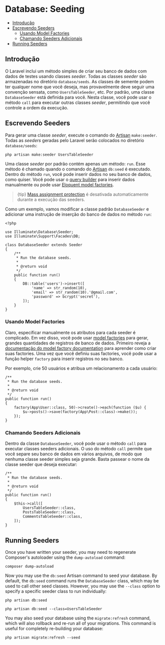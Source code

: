 # Database: Seeding

- [Introdução](#introduction)
- [Escrevendo Seeders](#writing-seeders)
    - [Usando Model Factories](#using-model-factories)
    - [Chamando Seeders Adicionais](#calling-additional-seeders)
- [Running Seeders](#running-seeders)

<a name="introduction"></a>
## Introdução

O Laravel inclui um método simples de criar seu banco de dados com dados de testes usando classes _seeder_. Todas as classes _seeder_ são armazenadas no diretório `database/seeds`. As classes de semente podem ter qualquer nome que você deseja, mas provavelmente deve seguir uma convenção sensata, como `UsersTableSeeder`, etc. Por padrão, uma classe `DatabaseSeeder` está definida para você. Nesta classe, você pode usar o método `call` para executar outras classes _seeder_, permitindo que você controle a ordem da execução.

<a name="writing-seeders"></a>
## Escrevendo Seeders

Para gerar uma classe _seeder_, execute o comando do [Artisan](docs/{{version}}/artisan) `make:seeder`. Todas as _seeders_ geradas pelo Laravel serão colocados no diretório `database/seeds`:

    php artisan make:seeder UsersTableSeeder

Uma classe _seeder_ por padrão contém apenas um método: `run`. Esse método é chamado quando o comando do [Artisan](/docs/{{version}}/artisan) `db:seed` é executado. Dentro do método `run`, você pode inserir dados no seu banco de dados, como quiser. Você pode usar o [query builder](/docs/{{version}}/queries) para inserir dados manualmente ou pode usar [Eloquent model factories](/docs/{{version}}/database-testing#writing-factories).

> {tip} [Mass assignment protection](/docs/{{version}}/eloquent#mass-assignment) é desativada automaticamente durante a execução das seeders.

Como um exemplo, vamos modificar a classe padrão `DatabaseSeeder` e adicionar uma instrução de inserção do banco de dados no método `run`:

    <?php

    use Illuminate\Database\Seeder;
    use Illuminate\Support\Facades\DB;

    class DatabaseSeeder extends Seeder
    {
        /**
         * Run the database seeds.
         *
         * @return void
         */
        public function run()
        {
            DB::table('users')->insert([
                'name' => str_random(10),
                'email' => str_random(10).'@gmail.com',
                'password' => bcrypt('secret'),
            ]);
        }
    }

<a name="using-model-factories"></a>
### Usando Model Factories

Claro, especificar manualmente os atributos para cada seeder é complicado. Em vez disso, você pode usar [model factories](/docs/{{version}}/database-testing#writing-factories) para gerar, grandes quantidades de registros de banco de dados. Primeiro reveja a [documentação do model factory documentation](/docs/{{version}}/database-testing#writing-factories) para aprender como criar suas factories. Uma vez que você definiu suas factories, você pode usar a função helper `factory` para inserir registros no seu banco.

Por exemplo, crie 50 usuários e atribua um relacionamento a cada usuário:

    /**
     * Run the database seeds.
     *
     * @return void
     */
    public function run()
    {
        factory(App\User::class, 50)->create()->each(function ($u) {
            $u->posts()->save(factory(App\Post::class)->make());
        });
    }

<a name="calling-additional-seeders"></a>
### Chamando Seeders Adicionais

Dentro da classe `DatabaseSeeder`, você pode usar o método `call` para executar classes seeders adicionais. O uso do método `call` permite que você separe seu banco de dados em vários arquivos, de modo que nenhuma classe seeder simples seja grande. Basta passear o nome da classe seeder que deseja executar:

    /**
     * Run the database seeds.
     *
     * @return void
     */
    public function run()
    {
        $this->call([
            UsersTableSeeder::class,
            PostsTableSeeder::class,
            CommentsTableSeeder::class,
        ]);
    }

<a name="running-seeders"></a>
## Running Seeders

Once you have written your seeder, you may need to regenerate Composer's autoloader using the `dump-autoload` command:

    composer dump-autoload

Now you may use the `db:seed` Artisan command to seed your database. By default, the `db:seed` command runs the `DatabaseSeeder` class, which may be used to call other seed classes. However, you may use the `--class` option to specify a specific seeder class to run individually:

    php artisan db:seed

    php artisan db:seed --class=UsersTableSeeder

You may also seed your database using the `migrate:refresh` command, which will also rollback and re-run all of your migrations. This command is useful for completely re-building your database:

    php artisan migrate:refresh --seed
